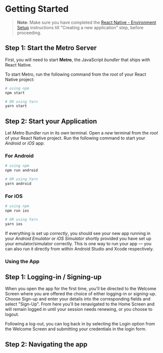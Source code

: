 # Getting Started

>**Note**: Make sure you have completed the [React Native - Environment Setup](https://reactnative.dev/docs/environment-setup) instructions till "Creating a new application" step, before proceeding.

## Step 1: Start the Metro Server

First, you will need to start **Metro**, the JavaScript _bundler_ that ships _with_ React Native.

To start Metro, run the following command from the _root_ of your React Native project:

```bash
# using npm
npm start

# OR using Yarn
yarn start
```

## Step 2: Start your Application

Let Metro Bundler run in its _own_ terminal. Open a _new_ terminal from the _root_ of your React Native project. Run the following command to start your _Android_ or _iOS_ app:

### For Android

```bash
# using npm
npm run android

# OR using Yarn
yarn android
```

### For iOS

```bash
# using npm
npm run ios

# OR using Yarn
yarn ios
```

If everything is set up _correctly_, you should see your new app running in your _Android Emulator_ or _iOS Simulator_ shortly provided you have set up your emulator/simulator correctly.
This is one way to run your app — you can also run it directly from within Android Studio and Xcode respectively.

### Using the App

## Step 1: Logging-in / Signing-up

When you open the app for the first time, you'll be directed to the Welcome Screen where you are offered the choice of either logging-in or signing-up. 
Choose Sign-up and enter your details into the corresponding fields and select "Sign-Up". From here you'll be renavigated to the Home Screen and will remain logged in until your session needs renewing, or you choose to logout.

Following a log-out, you can log back in by selecting the Login option from the Welcome Screen and submitting your credentials in the login form. 

## Step 2: Navigating the app








